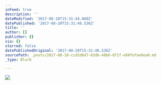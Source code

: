 ```yaml
---
inFeed: true
description: ''
dateModified: '2017-08-20T15:31:44.880Z'
datePublished: '2017-08-20T15:31:46.536Z'
title: ''
author: []
publisher: {}
via: {}
starred: false
datePublishedOriginal: '2017-08-20T15:31:46.536Z'
sourcePath: _posts/2017-08-20-ccd2d6d7-63db-48b6-8f1f-e66fefae8ea0.md
_type: Blurb

---
```

![](https://the-grid-user-content.s3-us-west-2.amazonaws.com/3398bb50-72d9-453f-bf71-e90da0fae14d.png)